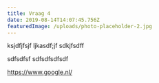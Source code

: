 ```yaml
---
title: Vraag 4
date: 2019-08-14T14:07:45.756Z
featuredImage: /uploads/photo-placeholder-2.jpg
---
```

ksjdfjfsjf ljkasdf;jf
sdkjfsdff 

sdfsdfsf
sdfsdfsdfsdf

https://www.google.nl/
